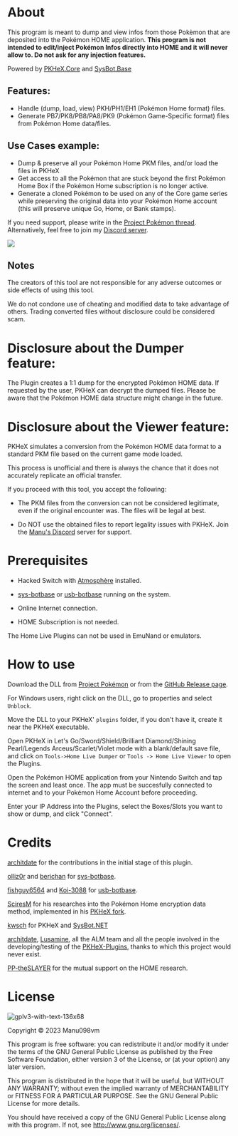 # About
This program is meant to dump and view infos from those Pokèmon that are deposited into the Pokémon HOME application. 
**This program is not intended to edit/inject Pokémon Infos directly into HOME and it will never allow to. Do not ask for any injection features.**

Powered by [PKHeX.Core](https://github.com/kwsch/PKHeX) and [SysBot.Base](https://github.com/kwsch/SysBot.NET)

## Features:
* Handle (dump, load, view) PKH/PH1/EH1 (Pokémon Home format) files.
* Generate PB7/PK8/PB8/PA8/PK9 (Pokémon Game-Specific format) files from Pokémon Home data/files.

## Use Cases example:
* Dump & preserve all your Pokémon Home PKM files, and/or load the files in PKHeX
* Get access to all the Pokémon that are stuck beyond the first Pokémon Home Box if the Pokémon Home subscription is no longer active.
* Generate a cloned Pokémon to be used on any of the Core game series while preserving the original data into your Pokémon Home account (this will preserve unique Go, Home, or Bank stamps).

If you need support, please write in the [Project Pokémon thread](https://projectpokemon.org/home/forums/topic/58311-pkhex-home-live-plugin-ram-viewer-thread/). 
Alternatively, feel free to join my [Discord server](https://discord.gg/yWveAjKbKt).

[<img src="https://canary.discordapp.com/api/guilds/693083823197519873/widget.png?style=banner2">](https://discord.gg/yWveAjKbKt)

## Notes
The creators of this tool are not responsible for any adverse outcomes or side effects of using this tool.

We do not condone use of cheating and modified data to take advantage of others. Trading converted files without disclosure could be considered scam.

# Disclosure about the Dumper feature:

The Plugin creates a 1:1 dump for the encrypted Pokémon HOME data. If requested by the user, PKHeX can decrypt the dumped files. Please be aware that the Pokémon HOME data structure might change in the future.

# Disclosure about the Viewer feature:

PKHeX simulates a conversion from the Pokémon HOME data format to a standard PKM file based on the current game mode loaded.

This process is unofficial and there is always the chance that it does not accurately replicate an official transfer.

If you proceed with this tool, you accept the following:

* The PKM files from the conversion can not be considered legitimate, even if the original encounter was. The files will be legal at best.

* Do NOT use the obtained files to report legality issues with PKHeX. Join the [Manu's Discord](https://discord.gg/yWveAjKbKt) server for support.

# Prerequisites

- Hacked Switch with [Atmosphère](https://github.com/Atmosphere-NX/Atmosphere) installed.

- [sys-botbase](https://github.com/olliz0r/sys-botbase/releases) or [usb-botbase](https://github.com/Koi-3088/usb-botbase) running on the system.

- Online Internet connection.

- HOME Subscription is not needed.

The Home Live Plugins can not be used in EmuNand or emulators.

# How to use 

Download the DLL from [Project Pokémon](https://projectpokemon.org/home/files/file/4388-pkhex-plugin-home-live-viewer/) or from the [GitHub Release page](https://github.com/Manu098vm/HOME-Live-Plugin/releases).

For Windows users, right click on the DLL, go to properties and select `Unblock`.

Move the DLL to your PKHeX' `plugins` folder, if you don't have it, create it near the PKHeX executable.

Open PKHeX in Let's Go/Sword/Shield/Brilliant Diamond/Shining Pearl/Legends Arceus/Scarlet/Violet mode with a blank/default save file, and click on `Tools->Home Live Dumper` or `Tools -> Home Live Viewer` to open the Plugins.

Open the Pokémon HOME application from your Nintendo Switch and tap the screen and least once. The app must be succesfully connected to internet and to your Pokémon Home Account before proceeding. 

Enter your IP Address into the Plugins, select the Boxes/Slots you want to show or dump, and click "Connect".

# Credits

[architdate](https://github.com/architdate) for the contributions in the initial stage of this plugin.

[olliz0r](https://github.com/olliz0r) and [berichan](https://github.com/berichan) for [sys-botbase](https://github.com/olliz0r/sys-botbase).

[fishguy6564](https://github.com/fishguy6564) and [Koi-3088](https://github.com/Koi-3088) for [usb-botbase](https://github.com/fishguy6564/USB-Botbase).

[SciresM](https://github.com/SciresM) for his researches into the Pokémon Home encryption data method, implemented in his [PKHeX fork](https://github.com/SciresM/PKHeX/blob/5bf28522c34bca09e24d4ed83cf24358ed86a8d7/PKHeX.Core/PKM/Util/HomeCrypto.cs#L1).

[kwsch](https://github.com/kwsch) for PKHeX and [SysBot.NET](https://github.com/kwsch)

[architdate](https://github.com/architdate), [Lusamine](https://github.com/Lusamine), all the ALM team and all the people involved in the developing/testing of the [PKHeX-Plugins](https://github.com/architdate/PKHeX-Plugins), thanks to which this project would never exist.

[PP-theSLAYER](https://github.com/PP-theSLAYER) for the mutual support on the HOME research.

# License

![gplv3-with-text-136x68](https://user-images.githubusercontent.com/52102823/199572700-4e02ed70-74ef-4d67-991e-3168d93aac0d.png)

Copyright © 2023 Manu098vm

This program is free software: you can redistribute it and/or modify
it under the terms of the GNU General Public License as published by
the Free Software Foundation, either version 3 of the License, or
(at your option) any later version.

This program is distributed in the hope that it will be useful,
but WITHOUT ANY WARRANTY; without even the implied warranty of
MERCHANTABILITY or FITNESS FOR A PARTICULAR PURPOSE.  See the
GNU General Public License for more details.

You should have received a copy of the GNU General Public License
along with this program.  If not, see <http://www.gnu.org/licenses/>.
